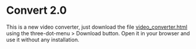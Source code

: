 # Convert 2.0

This is a new video converter, just download the file [video_converter.html](https://github.com/SnailMath/CPvid/blob/main/convert%202.0/video_converter.html) using the three-dot-menu > Download button. Open it in your browser and use it without any installation. 
